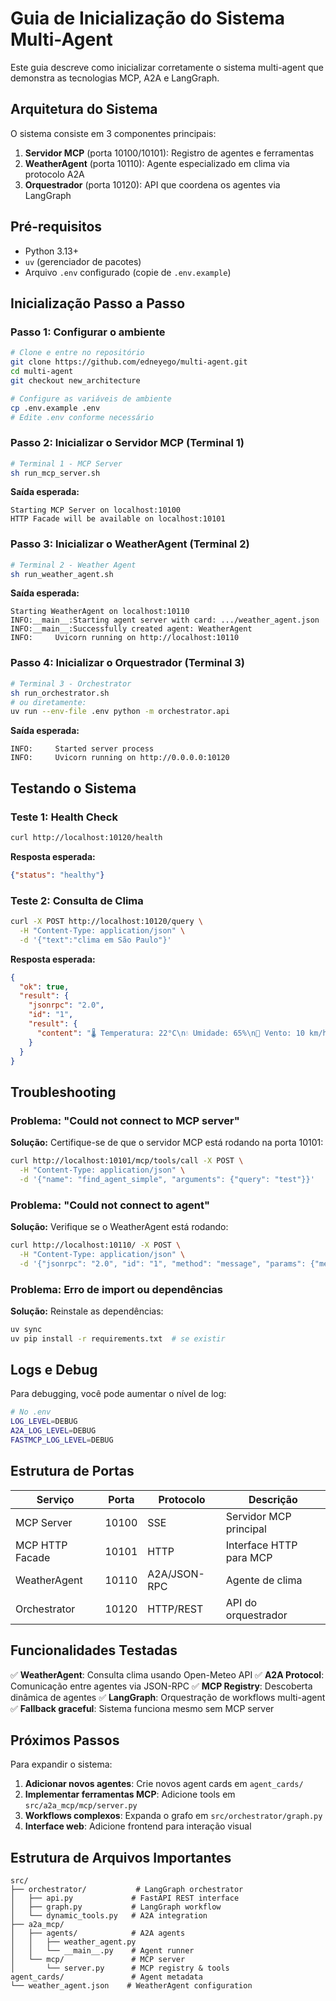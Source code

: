 # Guia de Inicialização do Sistema Multi-Agent

Este guia descreve como inicializar corretamente o sistema multi-agent que demonstra as tecnologias MCP, A2A e LangGraph.

## Arquitetura do Sistema

O sistema consiste em 3 componentes principais:

1. **Servidor MCP** (porta 10100/10101): Registro de agentes e ferramentas
2. **WeatherAgent** (porta 10110): Agente especializado em clima via protocolo A2A
3. **Orquestrador** (porta 10120): API que coordena os agentes via LangGraph

## Pré-requisitos

- Python 3.13+
- `uv` (gerenciador de pacotes)
- Arquivo `.env` configurado (copie de `.env.example`)

## Inicialização Passo a Passo

### Passo 1: Configurar o ambiente

```bash
# Clone e entre no repositório
git clone https://github.com/edneyego/multi-agent.git
cd multi-agent
git checkout new_architecture

# Configure as variáveis de ambiente
cp .env.example .env
# Edite .env conforme necessário
```

### Passo 2: Inicializar o Servidor MCP (Terminal 1)

```bash
# Terminal 1 - MCP Server
sh run_mcp_server.sh
```

**Saída esperada:**
```
Starting MCP Server on localhost:10100
HTTP Facade will be available on localhost:10101
```

### Passo 3: Inicializar o WeatherAgent (Terminal 2)

```bash
# Terminal 2 - Weather Agent
sh run_weather_agent.sh
```

**Saída esperada:**
```
Starting WeatherAgent on localhost:10110
INFO:__main__:Starting agent server with card: .../weather_agent.json
INFO:__main__:Successfully created agent: WeatherAgent
INFO:     Uvicorn running on http://localhost:10110
```

### Passo 4: Inicializar o Orquestrador (Terminal 3)

```bash
# Terminal 3 - Orchestrator
sh run_orchestrator.sh
# ou diretamente:
uv run --env-file .env python -m orchestrator.api
```

**Saída esperada:**
```
INFO:     Started server process
INFO:     Uvicorn running on http://0.0.0.0:10120
```

## Testando o Sistema

### Teste 1: Health Check

```bash
curl http://localhost:10120/health
```

**Resposta esperada:**
```json
{"status": "healthy"}
```

### Teste 2: Consulta de Clima

```bash
curl -X POST http://localhost:10120/query \
  -H "Content-Type: application/json" \
  -d '{"text":"clima em São Paulo"}'
```

**Resposta esperada:**
```json
{
  "ok": true,
  "result": {
    "jsonrpc": "2.0",
    "id": "1",
    "result": {
      "content": "🌡️ Temperatura: 22°C\n💧 Umidade: 65%\n💨 Vento: 10 km/h\n📊 Código climático: 1"
    }
  }
}
```

## Troubleshooting

### Problema: "Could not connect to MCP server"

**Solução:** Certifique-se de que o servidor MCP está rodando na porta 10101:
```bash
curl http://localhost:10101/mcp/tools/call -X POST \
  -H "Content-Type: application/json" \
  -d '{"name": "find_agent_simple", "arguments": {"query": "test"}}'
```

### Problema: "Could not connect to agent"

**Solução:** Verifique se o WeatherAgent está rodando:
```bash
curl http://localhost:10110/ -X POST \
  -H "Content-Type: application/json" \
  -d '{"jsonrpc": "2.0", "id": "1", "method": "message", "params": {"message": {"content": {"type": "text", "text": "test"}}}}'
```

### Problema: Erro de import ou dependências

**Solução:** Reinstale as dependências:
```bash
uv sync
uv pip install -r requirements.txt  # se existir
```

## Logs e Debug

Para debugging, você pode aumentar o nível de log:

```bash
# No .env
LOG_LEVEL=DEBUG
A2A_LOG_LEVEL=DEBUG
FASTMCP_LOG_LEVEL=DEBUG
```

## Estrutura de Portas

| Serviço | Porta | Protocolo | Descrição |
|---------|-------|-----------|----------|
| MCP Server | 10100 | SSE | Servidor MCP principal |
| MCP HTTP Facade | 10101 | HTTP | Interface HTTP para MCP |
| WeatherAgent | 10110 | A2A/JSON-RPC | Agente de clima |
| Orchestrator | 10120 | HTTP/REST | API do orquestrador |

## Funcionalidades Testadas

✅ **WeatherAgent**: Consulta clima usando Open-Meteo API
✅ **A2A Protocol**: Comunicação entre agentes via JSON-RPC
✅ **MCP Registry**: Descoberta dinâmica de agentes
✅ **LangGraph**: Orquestração de workflows multi-agent
✅ **Fallback graceful**: Sistema funciona mesmo sem MCP server

## Próximos Passos

Para expandir o sistema:

1. **Adicionar novos agentes**: Crie novos agent cards em `agent_cards/`
2. **Implementar ferramentas MCP**: Adicione tools em `src/a2a_mcp/mcp/server.py`
3. **Workflows complexos**: Expanda o grafo em `src/orchestrator/graph.py`
4. **Interface web**: Adicione frontend para interação visual

## Estrutura de Arquivos Importantes

```
src/
├── orchestrator/           # LangGraph orchestrator
│   ├── api.py             # FastAPI REST interface
│   ├── graph.py           # LangGraph workflow
│   └── dynamic_tools.py   # A2A integration
├── a2a_mcp/
│   ├── agents/            # A2A agents
│   │   ├── weather_agent.py
│   │   └── __main__.py    # Agent runner
│   └── mcp/               # MCP server
│       └── server.py      # MCP registry & tools
agent_cards/               # Agent metadata
└── weather_agent.json    # WeatherAgent configuration
```